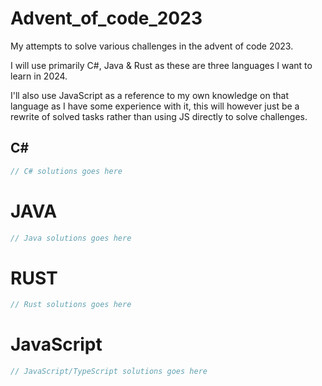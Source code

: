 # Advent_of_code_2023
My attempts to solve various challenges in the advent of code 2023.

I will use primarily C#, Java & Rust as these are three languages I want to learn in 2024.

I'll also use JavaScript as a reference to my own knowledge on that language as I have some experience with it, this will however just be a rewrite of solved tasks rather than using JS directly to solve challenges.

## C#
```cs
// C# solutions goes here
```
# JAVA
```java
// Java solutions goes here
```
# RUST
```rs
// Rust solutions goes here
```
# JavaScript
```ts
// JavaScript/TypeScript solutions goes here
```
